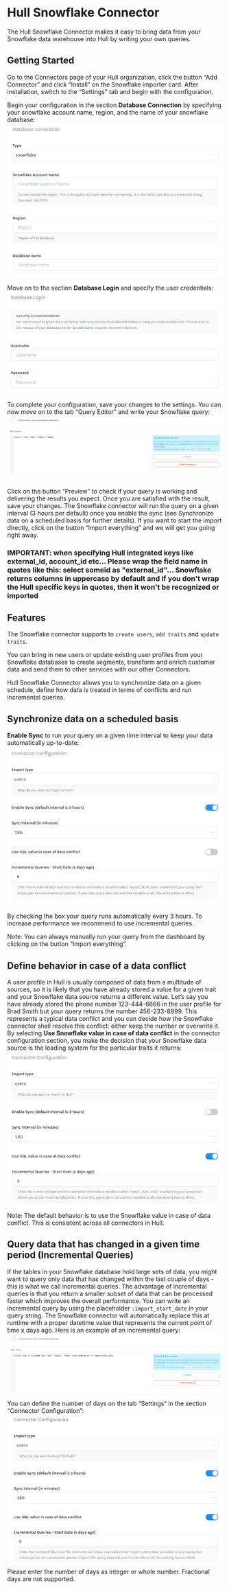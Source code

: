 # Hull Snowflake Connector

The Hull Snowflake Connector makes it easy to bring data from your Snowflake data warehouse into Hull by  writing your own queries.

## Getting Started

Go to the Connectors page of your Hull organization, click the button “Add Connector” and click “Install” on the Snowflake importer card. After installation, switch to the “Settings” tab and begin with the configuration.

Begin your configuration in the section **Database Connection** by specifying your snowflake account name, region, and the name of your snowflake database:
![Getting Started Step 1](docs/gettingstarted01.png)

Move on to the section **Database Login** and specify the user credentials:
![Getting Started Step 2](docs/gettingstarted02.png)

To complete your configuration, save your changes to the settings. You can now move on to the tab “Query Editor” and write your Snowflake query:
![Getting Started Step 3](docs/gettingstarted03.png)

Click on the button “Preview” to check if your query is working and delivering the results you expect. Once you are satisfied with the result, save your changes. The Snowflake connector will run the query on a given interval (3 hours per default) once you enable the sync (see Synchronize data on a scheduled basis for further details). If you want to start the import directly, click on the button “Import everything” and we will get you going right away.

### IMPORTANT: when specifying Hull integrated keys like external_id, account_id etc... Please wrap the field name in quotes like this: select someid as "external_id"...  Snowflake returns columns in uppercase by default and if you don't wrap the Hull specific keys in quotes, then it won't be recognized or imported

## Features

The Snowflake connector supports to `create users`, `add traits` and `update traits`.

You can bring in new users or update existing user profiles from your Snowflake databases to create segments, transform and enrich customer data and send them to other services with our other Connectors.

Hull Snowflake Connector allows you to synchronize data on a given schedule, define how data is treated in terms of conflicts and run incremental queries.

## Synchronize data on a scheduled basis

**Enable Sync** to run your query on a given time interval to keep your data automatically up-to-date:
![Synchronize Data](docs/syncschedule01.png)

By checking the box your query runs automatically every 3 hours. To increase performance we recommend to use incremental queries.

Note: You can always manually run your query from the dashboard by clicking on the button “Import everything”.

## Define behavior in case of a data conflict

A user profile in Hull is usually composed of data from a multitude of sources, so it is likely that you have already stored a value for a given trait and your Snowflake data source returns a different value. Let’s say you have already stored the phone number 123-444-6666 in the user profile for Brad Smith but your query returns the number 456-233-8899. This represents a typical data conflict and you can decide how the Snowflake connector shall resolve this conflict: either keep the number or overwrite it. By selecting **Use Snowflake value in case of data conflict** in the connector configuration section, you make the decision that your Snowflake data source is the leading system for the particular traits it returns:
![Handle Data Conflicts](docs/dataconflict01.png)
Note: The default behavior is to use the Snowflake value in case of data conflict. This is consistent across all connectors in Hull.

## Query data that has changed in a given time period (Incremental Queries)

If the tables in your Snowflake database hold large sets of data, you might want to query only data that has changed within the last couple of days - this is what we call incremental queries. The advantage of incremental queries is that you return a smaller subset of data that can be processed faster which improves the overall performance. You can write an incremental query by using the placeholder `:import_start_date`  in your query string. The Snowflake connector will automatically replace this at runtime with a proper datetime value that represents the current point of time x days ago. Here is an example of an incremental query:
![Incremental Queries Dashboard](docs/incrementalqueries01.png)
You can define the number of days on the tab “Settings“ in the section “Connector Configuration”:
![Incremental Queries Settings](docs/incrementalqueries02.png)
Please enter the number of days as integer or whole number. Fractional days are not supported.
